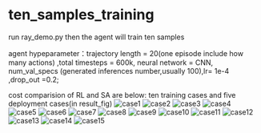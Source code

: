 # ten_samples_training
run ray_demo.py then the agent will train ten samples

agent hypeparameter：trajectory length = 20(one episode include how many actions) ,total timesteps = 600k, neural network = CNN, num_val_specs (generated inferences number,usually 100),lr= 1e-4 ,drop_out =0.2;

cost comparision of RL and SA are below: ten training cases and five deployment cases(in result_fig)
![case1](https://user-images.githubusercontent.com/89006608/222651868-e6fbfed3-331b-48a2-9777-602c816431ca.png)
![case2](https://user-images.githubusercontent.com/89006608/222651896-7c161e9d-3299-46f1-ae0f-cd454570307e.png)
![case3](https://user-images.githubusercontent.com/89006608/222651901-6cb6a9d1-dc6f-41f5-af62-dbd2d5ac9b08.png)
![case4](https://user-images.githubusercontent.com/89006608/222651906-6e0f8534-934f-4549-9f75-f35dbc392a1e.png)
![case5](https://user-images.githubusercontent.com/89006608/222654742-cc03dba0-cf5b-4708-9e5f-0c7c14e3b4a1.png)
![case6](https://user-images.githubusercontent.com/89006608/222651915-42183270-263d-4959-9573-b4bfb208a5f6.png)
![case7](https://user-images.githubusercontent.com/89006608/222651919-e1db048e-0163-4a7d-879b-336d2d3db5a7.png)
![case8](https://user-images.githubusercontent.com/89006608/222651924-3bf78b59-67f3-44cc-9804-1f97e9238af5.png)
![case9](https://user-images.githubusercontent.com/89006608/222651931-0d625742-1ec2-486c-87fd-48c62ce1863e.png)
![case10](https://user-images.githubusercontent.com/89006608/222651934-bc0d2551-0b24-4af1-b78a-6b944bf481e1.png)
![case11](https://user-images.githubusercontent.com/89006608/222651940-a86c9ffa-1f50-430d-a7d6-28a6b1631f2d.png)
![case12](https://user-images.githubusercontent.com/89006608/222651950-1ad49ddf-39e9-4a64-b532-e6d7b7bac9a9.png)
![case13](https://user-images.githubusercontent.com/89006608/222651955-b5e09303-e6f2-481f-a8da-1cca12dbda12.png)
![case14](https://user-images.githubusercontent.com/89006608/222652046-cef7370d-43e8-424c-9877-c01920eb624e.png)
![case15](https://user-images.githubusercontent.com/89006608/222652056-65f79290-56b1-4169-b3b8-3e4e926b0565.png)
